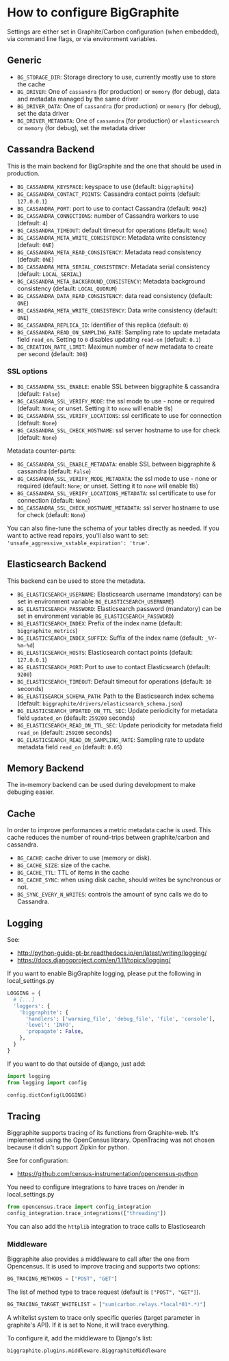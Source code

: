 # How to configure BigGraphite

Settings are either set in Graphite/Carbon configuration (when embedded), via command line flags, or via environment variables.

## Generic

- ```BG_STORAGE_DIR```: Storage directory to use, currently mostly use to store the cache
- ```BG_DRIVER```: One of ```cassandra``` (for production) or ```memory``` (for debug), data and metadata managed by the same driver
- ```BG_DRIVER_DATA```: One of ```cassandra``` (for production) or ```memory``` (for debug), set the data driver
- ```BG_DRIVER_METADATA```: One of ```cassandra``` (for production) or ```elasticsearch``` or ```memory``` (for debug), set the metadata driver

## Cassandra Backend

This is the main backend for BigGraphite and the one that should be used in production.

- ```BG_CASSANDRA_KEYSPACE```: keyspace to use (default: ```biggraphite```)
- ```BG_CASSANDRA_CONTACT_POINTS```: Cassandra contact points (default: ```127.0.0.1```)
- ```BG_CASSANDRA_PORT```: port to use to contact Cassandra (default: ```9042```)
- ```BG_CASSANDRA_CONNECTIONS```: number of Cassandra workers to use (default: ```4```)
- ```BG_CASSANDRA_TIMEOUT```: default timeout for operations (default: ```None```)
- ```BG_CASSANDRA_META_WRITE_CONSISTENCY```: Metadata write consistency (default: ```ONE```)
- ```BG_CASSANDRA_META_READ_CONSISTENCY```: Metadata read consistency (default: ```ONE```)
- ```BG_CASSANDRA_META_SERIAL_CONSISTENCY```: Metadata serial consistency (default: ```LOCAL_SERIAL```)
- ```BG_CASSANDRA_META_BACKGROUND_CONSISTENCY```: Metadata background consistency (default: ```LOCAL_QUORUM```)
- ```BG_CASSANDRA_DATA_READ_CONSISTENCY```: data read consistency (default: ```ONE```)
- ```BG_CASSANDRA_META_WRITE_CONSISTENCY```: Data write consistency (default: ```ONE```)
- ```BG_CASSANDRA_REPLICA_ID```: Identifier of this replica (default: ```0```)
- ```BG_CASSANDRA_READ_ON_SAMPLING_RATE```: Sampling rate to update metadata field ```read_on```. Setting to ```0``` disables updating ````read-on```` (default: ```0.1```)
- ```BG_CREATION_RATE_LIMIT```: Maximun number of new metadata to create per second (default: ```300```)

### SSL options

- ```BG_CASSANDRA_SSL_ENABLE```: enable SSL between biggraphite & cassandra (default: ```False```)
- ```BG_CASSANDRA_SSL_VERIFY_MODE```: the ssl mode to use - none or required (default: ```None```; or unset. Setting it to ```none``` will enable tls)
- ```BG_CASSANDRA_SSL_VERIFY_LOCATIONS```: ssl certificate to use for connection (default: ```None```)
- ```BG_CASSANDRA_SSL_CHECK_HOSTNAME```: ssl server hostname to use for check (default: ```None```)

Metadata counter-parts:

- ```BG_CASSANDRA_SSL_ENABLE_METADATA```: enable SSL between biggraphite & cassandra (default: ```False```)
- ```BG_CASSANDRA_SSL_VERIFY_MODE_METADATA```: the ssl mode to use - none or required (default: ```None```; or unset. Setting it to ```none``` will enable tls)
- ```BG_CASSANDRA_SSL_VERIFY_LOCATIONS_METADATA```: ssl certificate to use for connection (default: ```None```)
- ```BG_CASSANDRA_SSL_CHECK_HOSTNAME_METADATA```: ssl server hostname to use for check (default: ```None```)

You can also fine-tune the schema of your tables directly as needed. If you
want to active read repairs, you'll also want to set:
`'unsafe_aggressive_sstable_expiration': 'true'`.

## Elasticsearch Backend

This backend can be used to store the metadata.

- ```BG_ELASTICSEARCH_USERNAME```: Elasticsearch username (mandatory) can be set in environment variable ```BG_ELASTICSEARCH_USERNAME```)
- ```BG_ELASTICSEARCH_PASSWORD```: Elasticsearch password (mandatory) can be set in environment variable ```BG_ELASTICSEARCH_PASSWORD```)
- ```BG_ELASTICSEARCH_INDEX```: Prefix of the index name (default: ```biggraphite_metrics```)
- ```BG_ELASTICSEARCH_INDEX_SUFFIX```: Suffix of the index name (default: ```_%Y-%m-%d```)
- ```BG_ELASTICSEARCH_HOSTS```: Elasticsearch contact points (default: ```127.0.0.1```)
- ```BG_ELASTICSEARCH_PORT```: Port to use to contact Elasticsearch (default: ```9200```)
- ```BG_ELASTICSEARCH_TIMEOUT```: Default timeout for operations (default: ```10``` seconds)
- ```BG_ELASTISEARCH_SCHEMA_PATH```: Path to the Elasticsearch index schema (default: ```biggraphite/drivers/elasticsearch_schema.json```)
- ```BG_ELASTICSEARCH_UPDATED_ON_TTL_SEC```: Update periodicity for metadata field ```updated_on```  (default: ```259200``` seconds)
- ```BG_ELASTICSEARCH_READ_ON_TTL_SEC```: Update periodicity for metadata field ```read_on``` (default: ```259200``` seconds)
- ```BG_ELASTICSEARCH_READ_ON_SAMPLING_RATE```: Sampling rate to update metadata field ```read_on``` (default: ```0.05```)

## Memory Backend

The in-memory backend can be used during development to make debuging easier.

## Cache

In order to improve performances a metric metadata cache is used. This cache
reduces the number of round-trips between graphite/carbon and cassandra.

- ```BG_CACHE```: cache driver to use (memory or disk).
- ```BG_CACHE_SIZE```: size of the cache.
- ```BG_CACHE_TTL```: TTL of items in the cache
- ```BG_CACHE_SYNC```: when using disk cache, should writes be synchronous or not.
- ```BG_SYNC_EVERY_N_WRITES```: controls the amount of sync calls we do to Cassandra.

## Logging

See:
* http://python-guide-pt-br.readthedocs.io/en/latest/writing/logging/
* https://docs.djangoproject.com/en/1.11/topics/logging/

If you want to enable BigGraphite logging, please put the following in local_settings.py

```python
LOGGING = {
  # [...]
  'loggers': {
    'biggraphite': {
      'handlers': ['warning_file', 'debug_file', 'file', 'console'],
      'level': 'INFO',
      'propagate': False,
    },
  }
}
```

If you want to do that outside of django, just add:
```python
import logging
from logging import config

config.dictConfig(LOGGING)
```

## Tracing

Biggraphite supports tracing of its functions from Graphite-web. It's implemented
using the OpenCensus library. OpenTracing was not chosen because it didn't support
Zipkin for python.

See for configuration:
* https://github.com/census-instrumentation/opencensus-python

You need to configure integrations to have traces on /render in local_settings.py
```python
from opencensus.trace import config_integration
config_integration.trace_integrations(["threading"])
```
You can also add the `httplib` integration to trace calls to Elasticsearch

### Middleware

Biggraphite also provides a middleware to call after the one from Opencensus.
It is used to improve tracing and supports two options:

```python
BG_TRACING_METHODS = ["POST", "GET"]
```
The list of method type to trace request (default is `["POST", "GET"]`).

```python
BG_TRACING_TARGET_WHITELIST = ["sum(carbon.relays.*local*01*.*)"]
```
A whitelist system to trace only specific queries (target parameter in graphite's API).
If it is set to None, it will trace everything.

To configure it, add the middleware to Django's list:
```
biggraphite.plugins.middleware.BiggraphiteMiddleware
```
